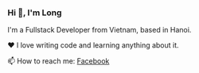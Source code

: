 ### Hi 👋, I'm Long

I'm a Fullstack Developer from Vietnam, based in Hanoi.

❤️ I love writing code and learning anything about it.

📫 How to reach me: [Facebook](https://www.facebook.com/18.of.August/)

<!--
**longvtph18869/longvtph18869** is a ✨ _special_ ✨ repository because its `README.md` (this file) appears on your GitHub profile.
